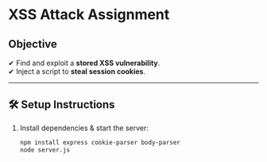# XSS Attack Assignment

## Objective
✔ Find and exploit a **stored XSS vulnerability**.  
✔ Inject a script to **steal session cookies**.    

---

## 🛠 Setup Instructions
1. Install dependencies & start the server:
   ```sh
   npm install express cookie-parser body-parser
   node server.js
